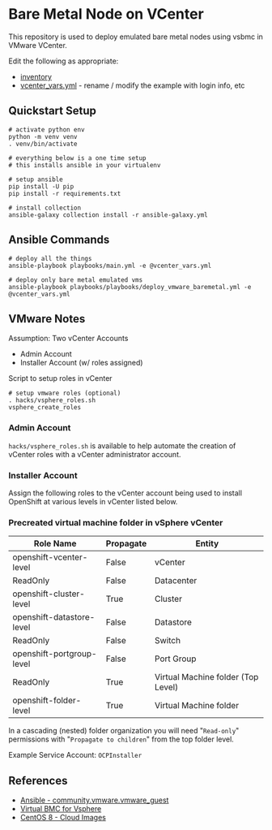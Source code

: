 # Bare Metal Node on VCenter

This repository is used to deploy emulated bare metal nodes using vsbmc in VMware VCenter.

Edit the following as appropriate:
- [inventory](inventory)
- [vcenter_vars.yml](vcenter_vars_example.yml) - rename / modify the example with login info, etc

## Quickstart Setup
```
# activate python env
python -m venv venv
. venv/bin/activate
```

```
# everything below is a one time setup
# this installs ansible in your virtualenv

# setup ansible
pip install -U pip
pip install -r requirements.txt

# install collection
ansible-galaxy collection install -r ansible-galaxy.yml
```

## Ansible Commands
```
# deploy all the things
ansible-playbook playbooks/main.yml -e @vcenter_vars.yml
```

```
# deploy only bare metal emulated vms
ansible-playbook playbooks/playbooks/deploy_vmware_baremetal.yml -e @vcenter_vars.yml
```

## VMware Notes

Assumption: Two vCenter Accounts
- Admin Account
- Installer Account (w/ roles assigned)


Script to setup roles in vCenter
```
# setup vmware roles (optional)
. hacks/vsphere_roles.sh
vsphere_create_roles
```

### Admin Account

`hacks/vsphere_roles.sh` is available to help automate the creation of vCenter roles with a vCenter administrator account.

### Installer Account

Assign the following roles to the vCenter account being used to install OpenShift at various levels in vCenter listed below.

### Precreated virtual machine folder in vSphere vCenter

Role Name | Propagate | Entity
--- | --- | ---
openshift-vcenter-level | False | vCenter
ReadOnly | False | Datacenter
openshift-cluster-level | True | Cluster
openshift-datastore-level | False | Datastore
ReadOnly | False | Switch
openshift-portgroup-level | False | Port Group
ReadOnly | True | Virtual Machine folder (Top Level)
openshift-folder-level | True | Virtual Machine folder

In a cascading (nested) folder organization you will need  "`Read-only`" permissions 
with "`Propagate to children`" from the top folder level.

Example Service Account: `OCPInstaller`

## References
- [Ansible - community.vmware.vmware_guest](https://docs.ansible.com/ansible/2.10/modules/vmware_guest_module.html)
- [Virtual BMC for Vsphere](https://github.com/kurokobo/virtualbmc-for-vsphere)
- [CentOS 8 - Cloud Images](https://cloud.centos.org/centos/8-stream/x86_64/images)
